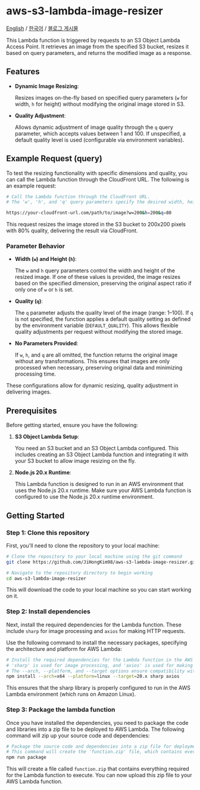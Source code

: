 # aws-s3-lambda-image-resizer

[English](./README.md) / [한국어](./README_ko.md) / [블로그 게시물](https://hongkim.dev/image-load-optimize/)

This Lambda function is triggered by requests to an S3 Object Lambda Access Point. It retrieves an image from the specified S3 bucket, resizes it based on query parameters, and returns the modified image as a response.

## Features

- **Dynamic Image Resizing**:

  Resizes images on-the-fly based on specified query parameters (`w` for width, `h` for height) without modifying the original image stored in S3.

- **Quality Adjustment**:

  Allows dynamic adjustment of image quality through the `q` query parameter, which accepts values between 1 and 100. If unspecified, a default quality level is used (configurable via environment variables).

## Example Request (query)

To test the resizing functionality with specific dimensions and quality, you can call the Lambda function through the CloudFront URL. The following is an example request:

```bash
# Call the Lambda function through the CloudFront URL.
# The 'w', 'h', and 'q' query parameters specify the desired width, height, and quality of the image, respectively.

https://your-cloudfront-url.com/path/to/image?w=200&h=200&q=80
```

This request resizes the image stored in the S3 bucket to 200x200 pixels with 80% quality, delivering the result via CloudFront.

### Parameter Behavior

- **Width (`w`) and Height (`h`)**:

  The `w` and `h` query parameters control the width and height of the resized image. If one of these values is provided, the image resizes based on the specified dimension, preserving the original aspect ratio if only one of `w` or `h` is set.

- **Quality (`q`)**:

  The `q` parameter adjusts the quality level of the image (range: 1–100). If `q` is not specified, the function applies a default quality setting as defined by the environment variable (`DEFAULT_QUALITY`). This allows flexible quality adjustments per request without modifying the stored image.

- **No Parameters Provided**:

  If `w`, `h`, and `q` are all omitted, the function returns the original image without any transformations. This ensures that images are only processed when necessary, preserving original data and minimizing processing time.

These configurations allow for dynamic resizing, quality adjustment in delivering images.

## Prerequisites

Before getting started, ensure you have the following:

1. **S3 Object Lambda Setup**:

   You need an S3 bucket and an S3 Object Lambda configured. This includes creating an S3 Object Lambda function and integrating it with your S3 bucket to allow image resizing on the fly.

2. **Node.js 20.x Runtime**:

   This Lambda function is designed to run in an AWS environment that uses the Node.js 20.x runtime. Make sure your AWS Lambda function is configured to use the Node.js 20.x runtime environment.

## Getting Started

### Step 1: Clone this repository

First, you'll need to clone the repository to your local machine:

```bash
# Clone the repository to your local machine using the git command
git clone https://github.com/JiHongKim98/aws-s3-lambda-image-resizer.git

# Navigate to the repository directory to begin working
cd aws-s3-lambda-image-resizer
```

This will download the code to your local machine so you can start working on it.

### Step 2: Install dependencies

Next, install the required dependencies for the Lambda function. These include `sharp` for image processing and `axios` for making HTTP requests.

Use the following command to install the necessary packages, specifying the architecture and platform for AWS Lambda:

```bash
# Install the required dependencies for the Lambda function in the AWS Lambda environment.
# 'sharp' is used for image processing, and 'axios' is used for making HTTP requests.
# The --arch, --platform, and --target options ensure compatibility with the AWS Lambda environment.
npm install --arch=x64 --platform=linux --target=20.x sharp axios
```

This ensures that the sharp library is properly configured to run in the AWS Lambda environment (which runs on Amazon Linux).

### Step 3: Package the lambda function

Once you have installed the dependencies, you need to package the code and libraries into a zip file to be deployed to AWS Lambda. The following command will zip up your source code and dependencies:

```bash
# Package the source code and dependencies into a zip file for deployment to AWS Lambda.
# This command will create the 'function.zip' file, which contains everything needed for the Lambda function to run.
npm run package
```

This will create a file called `function.zip` that contains everything required for the Lambda function to execute. You can now upload this zip file to your AWS Lambda function.
